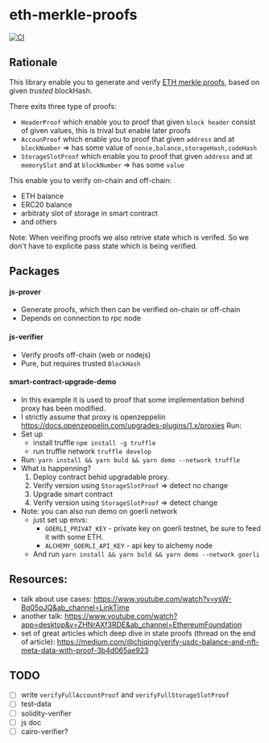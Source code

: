 # eth-merkle-proofs
[![CI](https://github.com/koonopek/eth-merkle-proofs/actions/workflows/ci.yml/badge.svg)](https://github.com/koonopek/eth-merkle-proofs/actions/workflows/ci.yml)

## Rationale
This library enable you to generate and verify [ETH merkle proofs](https://eips.ethereum.org/EIPS/eip-1186), based on given *trusted* blockHash.

There exits three type of proofs:
* `HeaderProof` which enable you to proof that given `block header` consist of given values, this is trival but enable later proofs
* `AccounProof` which enable you to proof that given `address` and at `blockNumber` => has some value of `nonce,balance,storageHash,codeHash`
* `StorageSlotProof` which enable you to proof that given `address` and at `memorySlot` and at `blockNumber` => has some `value`

This enable you to verify on-chain and off-chain:
* ETH balance
* ERC20 balance
* arbitraty slot of storage in smart contract
* and others

Note: When veirifing proofs we also retrive state which is verifed. So we don't have to explicite pass state which is being verified.

## Packages

#### js-prover
* Generate proofs, which then can be verified on-chain or off-chain
* Depends on connection to rpc node

#### js-verifier
* Verify proofs off-chain (web or nodejs)
* Pure, but requires trusted `BlockHash`

####  smart-contract-upgrade-demo
* In this example it is used to proof that some implementation behind proxy has been modified.
* I strictly assume that proxy is openzeppelin https://docs.openzeppelin.com/upgrades-plugins/1.x/proxies
Run:
* Set up
  - install truffle `npm install -g truffle`
  - run truffle network `truffle develop`
* Run: `yarn install && yarn buld && yarn demo --network truffle`
* What is happenning?
  1. Deploy contract behid upgradable proxy.
  2. Verify version using `StorageSlotProof` => detect no change
  3. Upgrade smart contract
  4. Verify version using `StorageSlotProof` => detect change
* Note: you can also run demo on goerli network
  - just set up envs:
    - `GOERLI_PRIVAT_KEY` - private key on goerli testnet, be sure to feed it with some ETH.
    - `ALCHEMY_GOERLI_API_KEY` - api key to alchemy node
  - And run `yarn install && yarn buld && yarn demo --network goerli`  

## Resources:
- talk about use cases: https://www.youtube.com/watch?v=ysW-Bq05pJQ&ab_channel=LinkTime
- another talk: https://www.youtube.com/watch?app=desktop&v=ZHNrAXf3RDE&ab_channel=EthereumFoundation
- set of great articles which deep dive in state proofs (thread on the end of article): https://medium.com/@chiqing/verify-usdc-balance-and-nft-meta-data-with-proof-3b4d065ae923

 ## TODO 
 - [ ] write `verifyFullAccountProof` and `verifyFullStorageSlotProof`
 - [ ] test-data
 - [ ] solidity-verifier
 - [ ] js doc
 - [ ] cairo-verifier?
